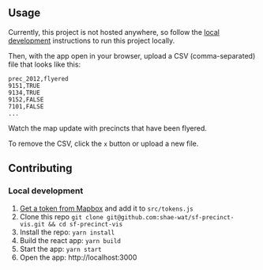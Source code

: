 ## Usage

Currently, this project is not hosted anywhere, so follow the [local development](#local-development) instructions to run this project locally.

Then, with the app open in your browser, upload a CSV (comma-separated) file that looks like this:

```csv
prec_2012,flyered
9151,TRUE
9134,TRUE
9152,FALSE
7101,FALSE
...
```

Watch the map update with precincts that have been flyered.

To remove the CSV, click the `x` button or upload a new file.

## Contributing
### Local development

1. [Get a token from Mapbox](https://docs.mapbox.com/help/getting-started/access-tokens/) and add it to `src/tokens.js`
2. Clone this repo `git clone git@github.com:shae-wat/sf-precinct-vis.git && cd sf-precinct-vis`
3. Install the repo: `yarn install`
4. Build the react app: `yarn build`
5. Start the app: `yarn start`
6. Open the app: http://localhost:3000
